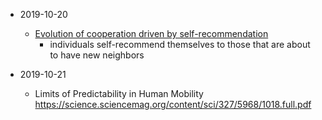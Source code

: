- 2019-10-20
    - [Evolution of cooperation driven by self-recommendation](https://journals.aps.org/pre/pdf/10.1103/PhysRevE.100.042303)
        - individuals self-recommend themselves to those that are about to have new neighbors
    
- 2019-10-21

    - Limits of Predictability in Human Mobility https://science.sciencemag.org/content/sci/327/5968/1018.full.pdf

        
         